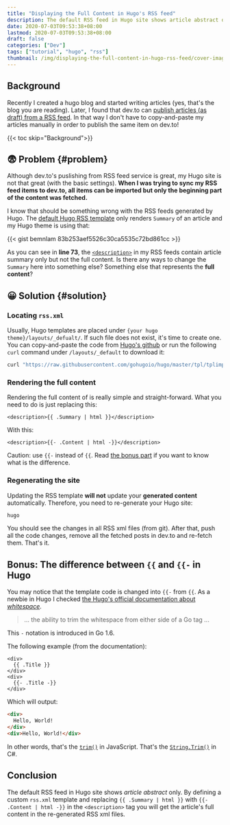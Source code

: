 ```yaml
---
title: "Displaying the Full Content in Hugo's RSS feed"
description: The default RSS feed in Hugo site shows article abstract only. But what should I do if I want to display full content of the articles in the feed?
date: 2020-07-03T09:53:38+08:00
lastmod: 2020-07-03T09:53:38+08:00
draft: false
categories: ["Dev"]
tags: ["tutorial", "hugo", "rss"]
thumbnail: /img/displaying-the-full-content-in-hugo-rss-feed/cover-images/cover-images.001.png
---
```


## Background

Recently I created a hugo blog and started writing articles (yes, that's the blog you are reading). Later, I found that dev.to can [publish articles (as draft) from a RSS feed](https://dev.to/settings/publishing-from-rss). In that way I don't have to copy-and-paste my articles manually in order to publish the same item on dev.to!

{{< toc skip="Background">}}

## 😨 Problem {#problem}

Although dev.to's puslishing from RSS feed service is great, my Hugo site is not that great (with the basic settings). **When I was trying to sync my RSS feed items to dev.to, all items can be imported but only the beginning part of the content was fetched.**

I know that should be something wrong with the RSS feeds generated by Hugo. The [default Hugo RSS template](https://github.com/gohugoio/hugo/blob/master/tpl/tplimpl/embedded/templates/_default/rss.xml) only renders `Summary` of an article and my Hugo theme is using that:

{{< gist bemnlam 83b253aef5526c30ca5535c72bd861cc >}}

As you can see in **line 73**, the [`<description>`](https://validator.w3.org/feed/docs/rss2.html)  in my RSS feeds contain article summary only but not the full content. Is there any ways to change the `Summary` here into something else? Something else that represents the **full content**?

## 😀 Solution {#solution}

### Locating `rss.xml`
Usually, Hugo templates are placed under `{your hugo theme}/layouts/_defualt/`. If such file does not exist, it's time to create one. You can copy-and-paste the code from [Hugo's github](https://github.com/gohugoio/hugo/blob/master/tpl/tplimpl/embedded/templates/_default/rss.xml) or run the following `curl` command under `/layouts/_default` to download it:

```bash
curl "https://raw.githubusercontent.com/gohugoio/hugo/master/tpl/tplimpl/embedded/templates/_default/rss.xml" > rss.xml
```

### Rendering the full content

Rendering the full content of is really simple and straight-forward. What you need to do is just replacing this:

```go-html-template
<description>{{ .Summary | html }}</description>
```
With this:
```go-html-template
<description>{{- .Content | html -}}</description>
```

Caution: use `{{-` instead of `{{`. Read [the bonus part](#bonus-the-difference-between--and---in-hugo) if you want to know what is the difference.

### Regenerating the site
Updating the RSS template **will not** update your **generated content** automatically. Therefore, you need to re-generate your Hugo site:

```bash
hugo
```

You should see the changes in all RSS xml files (from git). After that, push all the code changes, remove all the fetched posts in dev.to and re-fetch them. That's it.

## Bonus: The difference between `{{` and `{{-` in Hugo

You may notice that the template code is changed into `{{-` from `{{`. As a newbie in Hugo I checked [the Hugo's official documentation about *whitespace*](https://gohugo.io/templates/introduction/#whitespace). 


> ... the ability to trim the whitespace from either side of a Go tag ...

This `-` notation is introduced in Go 1.6.

The following example (from the documentation):

```go-html-template
<div>
  {{ .Title }}
</div>
<div>
  {{- .Title -}}
</div>
```
Which will output:

```html
<div>
  Hello, World!
</div>
<div>Hello, World!</div>
```

In other words, that's the [`trim()`](https://developer.mozilla.org/en-US/docs/Web/JavaScript/Reference/Global_Objects/String/trim) in JavaScript. That's the [`String.Trim()`](https://docs.microsoft.com/en-us/dotnet/api/system.string.trim) in C#.

## Conclusion

The default RSS feed in Hugo site shows *article abstract* only. By defining a custom `rss.xml` template and replacing `{{ .Summary | html }}` with `{{- .Content | html -}}` in the `<description>` tag you will get the article's full content in the re-generated RSS xml files.
